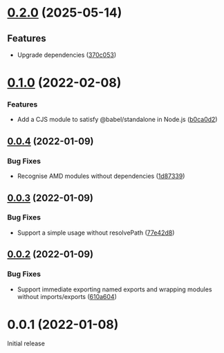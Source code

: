 # [0.2.0](https://github.com/prantlf/babel-plugin-transform-modules-requirejs-babel/compare/v0.1.0...v0.2.0) (2025-05-14)

## Features

* Upgrade dependencies ([370c053](https://github.com/prantlf/babel-plugin-transform-modules-requirejs-babel/commit/370c053eb77011b3e9c7a96e6c06471202ca8bd0))

# [0.1.0](https://github.com/prantlf/babel-plugin-transform-modules-requirejs-babel/compare/v0.0.4...v0.1.0) (2022-02-08)


### Features

* Add a CJS module to satisfy @babel/standalone in Node.js ([b0ca0d2](https://github.com/prantlf/babel-plugin-transform-modules-requirejs-babel/commit/b0ca0d23cc7c14d887c9667555e7d4d025a6da07))

## [0.0.4](https://github.com/prantlf/babel-plugin-transform-modules-requirejs-babel/compare/v0.0.3...v0.0.4) (2022-01-09)


### Bug Fixes

* Recognise AMD modules without dependencies ([1d87339](https://github.com/prantlf/babel-plugin-transform-modules-requirejs-babel/commit/1d873390e1373ba8eec38ebe87f088c66f71dae9))

## [0.0.3](https://github.com/prantlf/babel-plugin-transform-modules-requirejs-babel/compare/v0.0.2...v0.0.3) (2022-01-09)


### Bug Fixes

* Support a simple usage without resolvePath ([77e42d8](https://github.com/prantlf/babel-plugin-transform-modules-requirejs-babel/commit/77e42d8f6b1f9656d4466e0c910095e32c1234f8))

## [0.0.2](https://github.com/prantlf/babel-plugin-transform-modules-requirejs-babel/compare/v0.0.1...v0.0.2) (2022-01-09)


### Bug Fixes

* Support immediate exporting named exports and wrapping modules without imports/exports ([610a604](https://github.com/prantlf/babel-plugin-transform-modules-requirejs-babel/commit/610a604bd784c45a334c6a34fce5f4643a2919d2))

# 0.0.1 (2022-01-08)

Initial release
